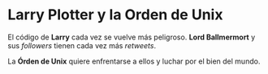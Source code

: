 # Larry Plotter y la Orden de Unix

El código de **Larry** cada vez se vuelve más peligroso.
**Lord Ballmermort** y sus *followers* tienen cada vez más *retweets*.


La **Órden de Unix** quiere enfrentarse a ellos y luchar por el bien del mundo.
